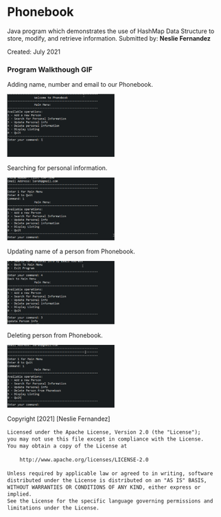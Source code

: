 # Phonebook
Java program which demonstrates the use of HashMap Data Structure to store, modify, and retrieve information.
Submitted by: **Neslie Fernandez**

Created: July 2021

### Program Walkthough GIF

Adding name, number and email to our Phonebook. 

<img src="https://github.com/NesQuickCoding/Phonebook/blob/main/Demo/Demo1.gif?raw=true" width=250><br>

Searching for personal information.

<img src="https://github.com/NesQuickCoding/Phonebook/blob/main/Demo/Demo2.gif?raw=true" width=250><br>

Updating name of a person from Phonebook.

<img src="https://github.com/NesQuickCoding/Phonebook/blob/main/Demo/Demo3.gif?raw=true" width=250><br>

Deleting person from Phonebook. 

<img src="https://github.com/NesQuickCoding/Phonebook/blob/main/Demo/Demo4.gif?raw=truef" width=250><br>


Copyright [2021] [Neslie Fernandez]

    Licensed under the Apache License, Version 2.0 (the "License");
    you may not use this file except in compliance with the License.
    You may obtain a copy of the License at

        http://www.apache.org/licenses/LICENSE-2.0

    Unless required by applicable law or agreed to in writing, software
    distributed under the License is distributed on an "AS IS" BASIS,
    WITHOUT WARRANTIES OR CONDITIONS OF ANY KIND, either express or implied.
    See the License for the specific language governing permissions and
    limitations under the License.
